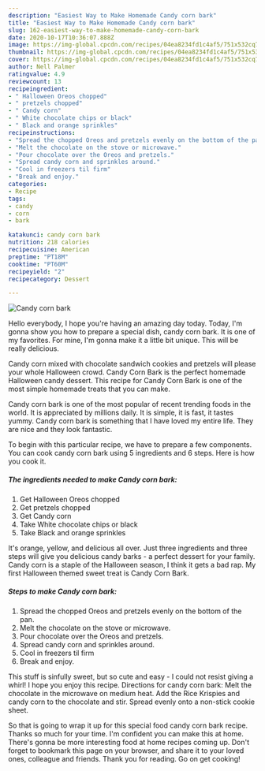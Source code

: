 ```yaml
---
description: "Easiest Way to Make Homemade Candy corn bark"
title: "Easiest Way to Make Homemade Candy corn bark"
slug: 162-easiest-way-to-make-homemade-candy-corn-bark
date: 2020-10-17T10:36:07.888Z
image: https://img-global.cpcdn.com/recipes/04ea8234fd1c4af5/751x532cq70/candy-corn-bark-recipe-main-photo.jpg
thumbnail: https://img-global.cpcdn.com/recipes/04ea8234fd1c4af5/751x532cq70/candy-corn-bark-recipe-main-photo.jpg
cover: https://img-global.cpcdn.com/recipes/04ea8234fd1c4af5/751x532cq70/candy-corn-bark-recipe-main-photo.jpg
author: Nell Palmer
ratingvalue: 4.9
reviewcount: 13
recipeingredient:
- " Halloween Oreos chopped"
- " pretzels chopped"
- " Candy corn"
- " White chocolate chips or black"
- " Black and orange sprinkles"
recipeinstructions:
- "Spread the chopped Oreos and pretzels evenly on the bottom of the pan."
- "Melt the chocolate on the stove or microwave."
- "Pour chocolate over the Oreos and pretzels."
- "Spread candy corn and sprinkles around."
- "Cool in freezers til firm"
- "Break and enjoy."
categories:
- Recipe
tags:
- candy
- corn
- bark

katakunci: candy corn bark 
nutrition: 218 calories
recipecuisine: American
preptime: "PT18M"
cooktime: "PT60M"
recipeyield: "2"
recipecategory: Dessert

---
```



![Candy corn bark](https://img-global.cpcdn.com/recipes/04ea8234fd1c4af5/751x532cq70/candy-corn-bark-recipe-main-photo.jpg)

Hello everybody, I hope you're having an amazing day today. Today, I'm gonna show you how to prepare a special dish, candy corn bark. It is one of my favorites. For mine, I'm gonna make it a little bit unique. This will be really delicious.

Candy corn mixed with chocolate sandwich cookies and pretzels will please your whole Halloween crowd. Candy Corn Bark is the perfect homemade Halloween candy dessert. This recipe for Candy Corn Bark is one of the most simple homemade treats that you can make.

Candy corn bark is one of the most popular of recent trending foods in the world. It is appreciated by millions daily. It is simple, it is fast, it tastes yummy. Candy corn bark is something that I have loved my entire life. They are nice and they look fantastic.


To begin with this particular recipe, we have to prepare a few components. You can cook candy corn bark using 5 ingredients and 6 steps. Here is how you cook it.

<!--inarticleads1-->

##### The ingredients needed to make Candy corn bark:

1. Get  Halloween Oreos chopped
1. Get  pretzels chopped
1. Get  Candy corn
1. Take  White chocolate chips or black
1. Take  Black and orange sprinkles


It&#39;s orange, yellow, and delicious all over. Just three ingredients and three steps will give you delicious candy barks - a perfect dessert for your family. Candy corn is a staple of the Halloween season, I think it gets a bad rap. My first Halloween themed sweet treat is Candy Corn Bark. 

<!--inarticleads2-->

##### Steps to make Candy corn bark:

1. Spread the chopped Oreos and pretzels evenly on the bottom of the pan.
1. Melt the chocolate on the stove or microwave.
1. Pour chocolate over the Oreos and pretzels.
1. Spread candy corn and sprinkles around.
1. Cool in freezers til firm
1. Break and enjoy.


This stuff is sinfully sweet, but so cute and easy - I could not resist giving a whirl! I hope you enjoy this recipe. Directions for candy corn bark: Melt the chocolate in the microwave on medium heat. Add the Rice Krispies and candy corn to the chocolate and stir. Spread evenly onto a non-stick cookie sheet. 

So that is going to wrap it up for this special food candy corn bark recipe. Thanks so much for your time. I'm confident you can make this at home. There's gonna be more interesting food at home recipes coming up. Don't forget to bookmark this page on your browser, and share it to your loved ones, colleague and friends. Thank you for reading. Go on get cooking!

